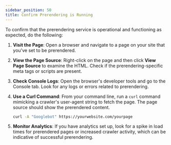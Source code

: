 ```yaml
---
sidebar_position: 50
title: Confirm Prerendering is Running
---
```


To confirm that the prerendering service is operational and functioning as expected, do the following:

1. **Visit the Page**: Open a browser and navigate to a page on your site that you've set to be prerendered.
  
2. **View the Page Source**: Right-click on the page and then click **View Page Source** to examine the HTML. Check if the prerendering-specific meta tags or scripts are present.

3. **Check Console Logs**: Open the browser's developer tools and go to the Console tab. Look for any logs or errors related to prerendering.

4. **Use a Curl Command**: From your command line, run a `curl` command mimicking a crawler's user-agent string to fetch the page. The page source should show the prerendered content.

    ```bash
    curl -A "Googlebot" https://yourwebsite.com/yourpage
    ```
  
5. **Monitor Analytics**: If you have analytics set up, look for a spike in load times for prerendered pages or increased crawler activity, which can be indicative of successful prerendering.
